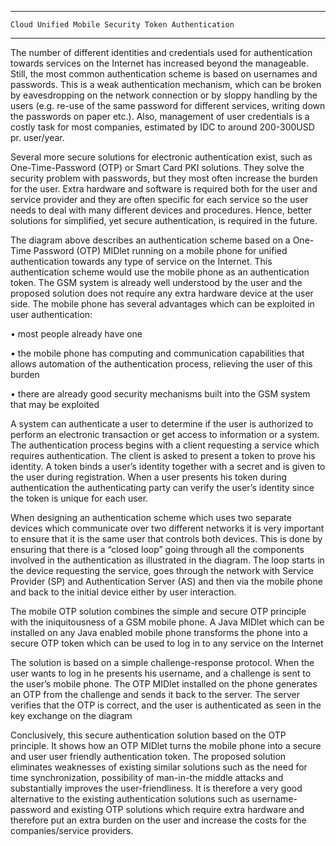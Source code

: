 ******************************************************

    Cloud Unified Mobile Security Token Authentication 
    
******************************************************

The number of different identities and credentials used for authentication towards services on the Internet has increased beyond the manageable. Still, the most common authentication scheme is based on usernames and passwords. This is a weak authentication mechanism, which can be broken by eavesdropping on the network connection or by sloppy handling by the users (e.g. re-use of the same password for different services, writing down the passwords on paper etc.). Also, management of user credentials is a costly task for most companies, estimated by IDC to around 200-300USD pr. user/year. 

Several more secure solutions for electronic authentication exist, such as One-Time-Password (OTP) or Smart Card PKI solutions. They solve the security problem with passwords, but they most often increase the burden for the user. Extra hardware and software is required both for the user and service provider and they are often specific for each service so the user needs to deal with many different devices and procedures. Hence, better solutions for simplified, yet secure authentication, is required in the future.

The diagram above describes an authentication scheme based on a One-Time Password (OTP) MIDlet running on a mobile phone for unified authentication towards any type of service on the Internet. This authentication scheme would use the mobile phone as an authentication token. The GSM system is already well understood by the user and the proposed solution does not require any extra hardware device at the user side. The mobile phone has several advantages which can be exploited in user authentication:

• most people already have one

• the mobile phone has computing and communication capabilities that allows automation of the authentication process, relieving the user of this burden

• there are already good security mechanisms built into the GSM system that may be exploited

A system can authenticate a user to determine if the user is authorized to perform an electronic transaction or get access to information or a system. The authentication process begins with a client requesting a service which requires authentication. The client is asked to present a token to prove his identity. A token binds a user’s identity together with a secret and is given to the user during registration. When a user presents his token during authentication the authenticating party can verify the user’s identity since the token is unique for each user. 

When designing an authentication scheme which uses two separate devices which communicate over two different networks it is very important to ensure that it is the same user that controls both devices. This is done by ensuring that there is a “closed loop” going through all the components involved in the authentication as illustrated in the diagram. The loop starts in the device requesting the service, goes through the network with Service Provider (SP) and Authentication Server (AS) and then via the mobile phone and back to the initial device either by user interaction. 

The mobile OTP solution combines the simple and secure OTP principle with the iniquitousness of a GSM mobile phone. A Java MIDlet which can be installed on any Java enabled mobile phone transforms the phone into a secure OTP token which can be used to log in to any service on the Internet

The solution is based on a simple challenge-response protocol. When the user wants to log in he presents his username, and a challenge is sent to the user’s mobile phone. The OTP MIDlet installed on the phone generates an OTP from the challenge and sends it back to the server. The server verifies that the OTP is correct, and the user is authenticated as seen in the key exchange on the diagram

Conclusively, this secure authentication solution based on the OTP principle. It shows how an OTP MIDlet turns the mobile phone into a secure and user user friendly authentication token. The proposed solution eliminates weaknesses of existing similar solutions such as the need for time synchronization, possibility of man-in-the middle attacks and substantially improves the user-friendliness. It is therefore a very good alternative to the existing authentication solutions such as username-password and existing OTP solutions which require extra hardware and therefore put an extra burden on the user and increase the costs for the companies/service providers.
